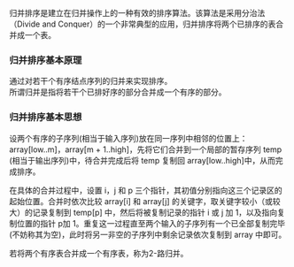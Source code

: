 归并排序是建立在归并操作上的一种有效的排序算法。该算法是采用分治法（Divide and Conquer）的一个非常典型的应用，归并排序将两个已排序的表合并成一个表。
 
 ### 归并排序基本原理

通过对若干个有序结点序列的归并来实现排序。  
所谓归并是指将若干个已排好序的部分合并成一个有序的部分。

### 归并排序基本思想

设两个有序的子序列(相当于输入序列)放在同一序列中相邻的位置上：array[low..m]，array[m + 1..high]，先将它们合并到一个局部的暂存序列 temp (相当于输出序列)中，待合并完成后将 temp 复制回 array[low..high]中，从而完成排序。

在具体的合并过程中，设置 i，j 和 p 三个指针，其初值分别指向这三个记录区的起始位置。合并时依次比较 array[i] 和 array[j] 的关键字，取关键字较小（或较大）的记录复制到 temp[p] 中，然后将被复制记录的指针 i 或 j 加 1，以及指向复制位置的指针 p加 1。重复这一过程直至两个输入的子序列有一个已全部复制完毕(不妨称其为空)，此时将另一非空的子序列中剩余记录依次复制到 array 中即可。

若将两个有序表合并成一个有序表，称为2-路归并。
